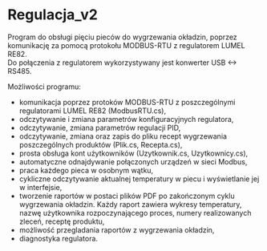 # Regulacja_v2
Program do obsługi pięciu pieców do wygrzewania okładzin, poprzez komunikację za pomocą protokołu MODBUS-RTU z regulatorem LUMEL RE82.  
Do połączenia z regulatorem wykorzystywany jest konwerter USB <-> RS485.  
  
Możliwości programu:
- komunikacja poprzez protoków MODBUS-RTU z poszczególnymi regulatorami LUMEL RE82 (ModbusRTU.cs),
- odczytywanie i zmiana parametrów konfiguracyjnych regulatora,
- odczytywanie, zmiana parametrów regulacji PID,
- odczytywanie, zmiana oraz zapis do pliku recept wygrzewania poszczególnych produktów (Plik.cs, Recepta.cs),
- prosta obsługa kont użytkowników (Uzytkownik.cs, Uzytkownicy.cs),
- automatyczne odnajdywanie połączonych urządzeń w sieci Modbus,
- praca każdego pieca w osobnym wątku,
- cykliczne odczytywanie aktualnej temperatury w piecu i wyświetlanie jej w interfejsie,
- tworzenie raportów w postaci plików PDF po zakończonym cyklu wygrzewania okładzin. Każdy raport zawiera wykresy temperatury, nazwę użytkownika rozpoczynającego proces, numery realizowanych zleceń, receptę produktu,  
- możliwość przegladania raportów z wygrzewania okładzin,
- diagnostyka regulatora.
